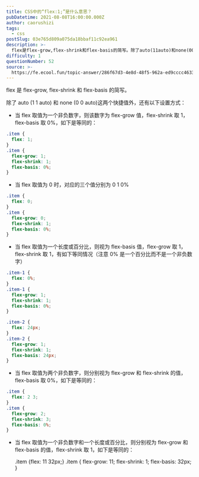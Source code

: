 ```yaml
---
title: CSS中的“flex:1;”是什么意思？
pubDatetime: 2021-08-08T16:00:00.000Z
author: caorushizi
tags:
  - css
postSlug: 03e765d809a075da18bbaf11c92ea961
description: >-
  flex是flex-grow,flex-shrink和flex-basis的简写。除了auto(11auto)和none(00auto)这两个快捷值外，还有以下设置方式：*当flex取值为一个非负数字
difficulty: 1
questionNumber: 52
source: >-
  https://fe.ecool.fun/topic-answer/286f67d3-4e8d-48f5-962a-ed9cccc46335?orderBy=updateTime&order=desc&tagId=11
---
```


flex 是 flex-grow, flex-shrink 和 flex-basis 的简写。

除了 auto (1 1 auto) 和 none (0 0 auto)这两个快捷值外，还有以下设置方式：

- 当 flex 取值为一个非负数字，则该数字为 flex-grow 值，flex-shrink 取 1，flex-basis 取 0%，如下是等同的：

```css
.item {
  flex: 1;
}
.item {
  flex-grow: 1;
  flex-shrink: 1;
  flex-basis: 0%;
}
```

- 当 flex 取值为 0 时，对应的三个值分别为 0 1 0%

```css
.item {
  flex: 0;
}
.item {
  flex-grow: 0;
  flex-shrink: 1;
  flex-basis: 0%;
}
```

- 当 flex 取值为一个长度或百分比，则视为 flex-basis 值，flex-grow 取 1，flex-shrink 取 1，有如下等同情况（注意 0% 是一个百分比而不是一个非负数字）

```css
.item-1 {
  flex: 0%;
}
.item-1 {
  flex-grow: 1;
  flex-shrink: 1;
  flex-basis: 0%;
}

.item-2 {
  flex: 24px;
}
.item-2 {
  flex-grow: 1;
  flex-shrink: 1;
  flex-basis: 24px;
}
```

- 当 flex 取值为两个非负数字，则分别视为 flex-grow 和 flex-shrink 的值，flex-basis 取 0%，如下是等同的：

```css
.item {
  flex: 2 3;
}
.item {
  flex-grow: 2;
  flex-shrink: 3;
  flex-basis: 0%;
}
```

- 当 flex 取值为一个非负数字和一个长度或百分比，则分别视为 flex-grow 和 flex-basis 的值，flex-shrink 取 1，如下是等同的：

  .item {flex: 11 32px;}
  .item {
  flex-grow: 11;
  flex-shrink: 1;
  flex-basis: 32px;
  }
